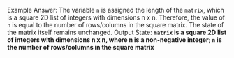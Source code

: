 Example Answer: 
The variable `n` is assigned the length of the `matrix`, which is a square 2D list of integers with dimensions n x n. Therefore, the value of `n` is equal to the number of rows/columns in the square matrix. The state of the matrix itself remains unchanged.
Output State: **`matrix` is a square 2D list of integers with dimensions n x n, where n is a non-negative integer; `n` is the number of rows/columns in the square matrix**